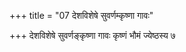 +++
title = "07 देशविशेषे सुवर्णम्कृष्णा गावः"

+++
देशविशेषे सुवर्णङ्कृष्णा गावः कृष्णं भौमं ज्येष्ठस्य ७